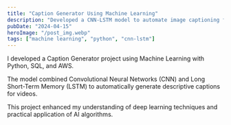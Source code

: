```yaml
---
title: "Caption Generator Using Machine Learning"
description: "Developed a CNN-LSTM model to automate image captioning for videos, improving accuracy and efficiency."
pubDate: "2024-04-15"
heroImage: "/post_img.webp"
tags: ["machine learning", "python", "cnn-lstm"]
---
```


I developed a Caption Generator project using Machine Learning with Python, SQL, and AWS.

The model combined Convolutional Neural Networks (CNN) and Long Short-Term Memory (LSTM) to automatically generate descriptive captions for videos.

This project enhanced my understanding of deep learning techniques and practical application of AI algorithms.
